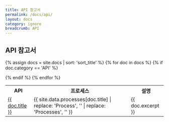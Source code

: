 ```yaml
---
title: API 참고서
permalink: /docs/api/
layout: docs
category: ignore
breadcrumb: API
---
```


<h2 class="docs-heading pb-3 mb-3"><span class="mega-octicon octicon-gear pr-3"></span>API 참고서</h2>

<table class="table table-ruled table-full-width table-with-spacious-second-column">
<tr>
  <th>API</th><th>프로세스</th><th>설명</th>
</tr>

{% assign docs = site.docs | sort: 'sort_title' %}
{% for doc in docs %}
  {% if doc.category == 'API' %}
    <tr>
      <td><a href="{{ site.baseurl }}{{ doc.url }}">{{ doc.title }}</a></td>
      <td>{{ site.data.processes[doc.title] | replace: 'Process', '' | replace: 'Processes', '' }}</td>
      <td>{{ doc.excerpt }}</td>
    </tr>
  {% endif %}
{% endfor %}
</table>

